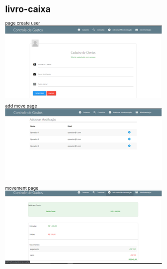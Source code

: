# livro-caixa

page create user
![](https://github.com/ribeiro-matheus/livro-caixa/blob/main/livrocaixa/imagens-projeto/page-create.png)

add move page
![](https://github.com/ribeiro-matheus/livro-caixa/blob/main/livrocaixa/imagens-projeto/page-add.png)

movement page
![](https://github.com/ribeiro-matheus/livro-caixa/blob/main/livrocaixa/imagens-projeto/page-movimentacao.png)
